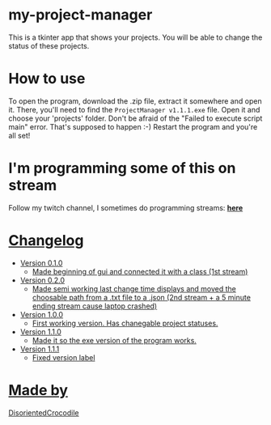 # my-project-manager
This is a tkinter app that shows your projects. You will be able to change the status of these projects.

# How to use
To open the program, download the .zip file, extract it somewhere and open it. There, you'll need to find the `ProjectManager v1.1.1.exe` file. Open it and choose your 'projects' folder. Don't be afraid of the "Failed to execute script main" error. That's supposed to happen :-)
Restart the program and you're all set!

# I'm programming some of this on stream
Follow my twitch channel, I sometimes do programming streams: <b><a href="https://www.twitch.tv/disorientedcrocodile">here</b>

# Changelog
* Version 0.1.0
    * Made beginning of gui and connected it with a class (1st stream)
* Version 0.2.0
    * Made semi working last change time displays and moved the choosable path from a .txt file to a .json (2nd stream + a 5 minute ending stream cause laptop crashed)
* Version 1.0.0
    * First working version. Has chanegable project statuses.
* Version 1.1.0
    * Made it so the exe version of the program works. 
* Version 1.1.1
    * Fixed version label

# Made by
DisorientedCrocodile
